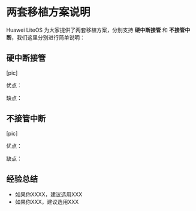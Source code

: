 # 两套移植方案说明

Huawei LiteOS 为大家提供了两套移植方案，分别支持 **硬中断接管** 和 **不接管中断**，我们这里分别进行简单说明：

## 硬中断接管

[pic]

优点：

缺点：

## 不接管中断

[pic]

优点：

缺点：

## 经验总结

- 如果你XXXX，建议选用XXX
- 如果你XXX，建议选用XXX

